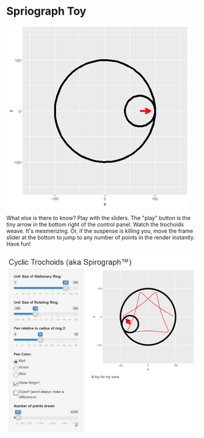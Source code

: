 Spriograph Toy
================

![](demoanim.gif)


What else is there to know? Play with the sliders.  The "play" button is the tiny arrow in the bottom right of the control panel. Watch the trochoids weave. It's mesmerizing.  Or, if the suspense is killing you, move the frame slider at the bottom to jump to any number of points in the render instantly. Have fun!

![](screen_grab.jpg)